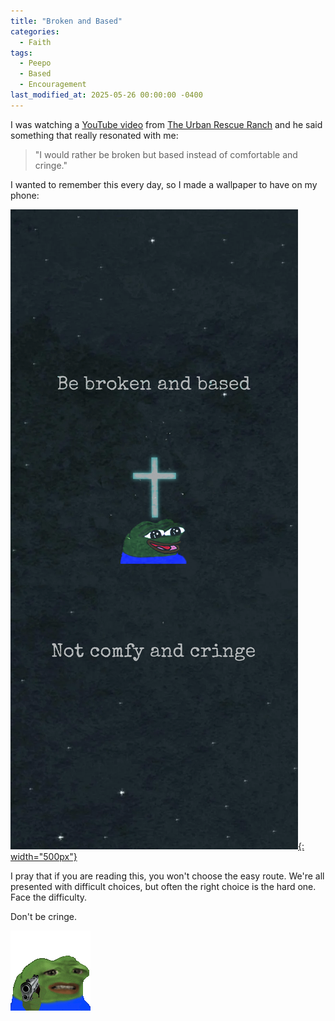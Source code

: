 ```yaml
---
title: "Broken and Based"
categories:
  - Faith
tags:
  - Peepo
  - Based
  - Encouragement
last_modified_at: 2025-05-26 00:00:00 -0400
---
```


I was watching a [YouTube video](https://www.youtube.com/watch?v=2JNk_hmdU1Y) from [The Urban Rescue Ranch](https://www.youtube.com/c/TheUrbanRescueRanch) and he said something that really resonated with me:

> "I would rather be broken but based instead of comfortable and cringe."

I wanted to remember this every day, so I made a wallpaper to have on my phone:

[![](/assets/images/broken_and-based.png){: width="500px"}](/assets/images/broken_and-based.png)

I pray that if you are reading this, you won't choose the easy route. We're all presented with difficult choices, but often the right choice is the hard one. Face the difficulty.

Don't be cringe.

![](/assets/images/cringe_gun.gif)